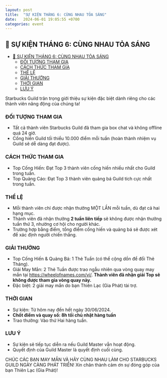 ```yaml
---
layout: post
title:  "SỰ KIỆN THÁNG 6: CÙNG NHAU TỎA SÁNG"
date:   2024-06-01 19:05:55 +0700
categories: event
---
```

## 📣 SỰ KIỆN THÁNG 6: CÙNG NHAU TỎA SÁNG

- [📣 SỰ KIỆN THÁNG 6: CÙNG NHAU TỎA SÁNG](#-sự-kiện-tháng-6-cùng-nhau-tỏa-sáng)
  - [ĐỐI TƯỢNG THAM GIA](#đối-tượng-tham-gia)
  - [CÁCH THỨC THAM GIA](#cách-thức-tham-gia)
  - [THỂ LỆ](#thể-lệ)
  - [GIẢI THƯỞNG](#giải-thưởng)
  - [THỜI GIAN](#thời-gian)
  - [LƯU Ý](#lưu-ý)

Starbucks Guild trân trọng giới thiệu sự kiện đặc biệt dành riêng cho các thành viên năng động của chúng ta!

### ĐỐI TƯỢNG THAM GIA

- Tất cả thành viên Starbucks Guild đã tham gia box chat và không offline quá 24 giờ.
- Cống hiến Guild tối thiểu 10.000 điểm mỗi tuần (hoàn thành nhiệm vụ Guild sẽ dễ dàng đạt được).

### CÁCH THỨC THAM GIA

- Top Cống Hiến: Đạt Top 3 thành viên cống hiến nhiều nhất cho Guild trong tuần.
- Top Quảng Cáo: Đạt Top 3 thành viên quảng bá Guild tích cực nhất trong tuần.

### THỂ LỆ

- Mỗi thành viên chỉ được nhận thưởng MỘT LẦN mỗi tuần, dù đạt cả hai hạng mục.
- Thành viên đã nhận thưởng **2 tuần liên tiếp** sẽ không được nhận thưởng tuần thứ 3, nhường cơ hội cho người khác.
- Trường hợp bằng điểm, tổng điểm cống hiến và quảng bá sẽ được xét để xác định người chiến thắng.

### GIẢI THƯỞNG

- Top Cống Hiến & Quảng Bá: 1 Thẻ Tuần (có thể cộng dồn để đổi Thẻ Tháng).
- Giải May Mắn: 2 Thẻ Tuần được trao ngẫu nhiên qua vòng quay may mắn tại <https://wheelofnames.com/vi/>. **Thành viên đã nhận giải Top sẽ không được tham gia vòng quay này.**
- Đặc biệt: 2 giải may mắn do bạn Thiên Lạc (Gia Phát) tài trợ.

### THỜI GIAN

- Sự kiện: Từ hôm nay đến hết ngày 30/06/2024.
- **Chốt điểm và quay số: 8h tối chủ nhật hàng tuần**
- Trao thưởng: Vào thứ Hai hàng tuần.

### LƯU Ý

- Sự kiện sẽ tiếp tục diễn ra nếu Guild Master vẫn hoạt động.
- Quyết định của Guild Master là quyết định cuối cùng.

CHÚC CÁC BẠN MAY MẮN VÀ HÃY CÙNG NHAU LÀM CHO STARBUCKS GUILD NGÀY CÀNG PHÁT TRIỂN!
Xin chân thành cảm ơn sự đóng góp của bạn Thiên Lạc (Gia Phát)!
